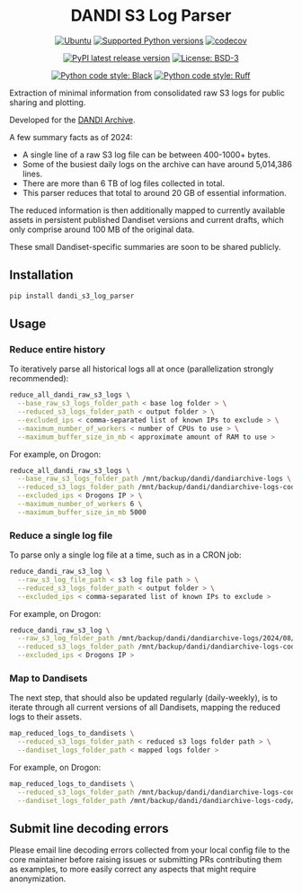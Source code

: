 <p align="center">
  <h1 align="center">DANDI S3 Log Parser</h3>
  <p align="center">
    <a href="https://pypi.org/project/dandi_s3_log_parser/"><img alt="Ubuntu" src="https://img.shields.io/badge/Ubuntu-E95420?style=flat&logo=ubuntu&logoColor=white"></a>
    <a href="https://pypi.org/project/dandi_s3_log_parser/"><img alt="Supported Python versions" src="https://img.shields.io/pypi/pyversions/dandi_s3_log_parser.svg"></a>
    <a href="https://codecov.io/github/CatalystNeuro/dandi_s3_log_parser?branch=main"><img alt="codecov" src="https://codecov.io/github/CatalystNeuro/dandi_s3_log_parser/coverage.svg?branch=main"></a>
  </p>
  <p align="center">
    <a href="https://pypi.org/project/dandi_s3_log_parser/"><img alt="PyPI latest release version" src="https://badge.fury.io/py/dandi_s3_log_parser.svg?id=py&kill_cache=1"></a>
    <a href="https://github.com/catalystneuro/dandi_s3_log_parser/blob/main/license.txt"><img alt="License: BSD-3" src="https://img.shields.io/pypi/l/dandi_s3_log_parser.svg"></a>
  </p>
  <p align="center">
    <a href="https://github.com/psf/black"><img alt="Python code style: Black" src="https://img.shields.io/badge/python_code_style-black-000000.svg"></a>
    <a href="https://github.com/astral-sh/ruff"><img alt="Python code style: Ruff" src="https://img.shields.io/endpoint?url=https://raw.githubusercontent.com/astral-sh/ruff/main/assets/badge/v2.json"></a>
  </p>
</p>

Extraction of minimal information from consolidated raw S3 logs for public sharing and plotting.

Developed for the [DANDI Archive](https://dandiarchive.org/).

A few summary facts as of 2024:

- A single line of a raw S3 log file can be between 400-1000+ bytes.
- Some of the busiest daily logs on the archive can have around 5,014,386 lines.
- There are more than 6 TB of log files collected in total.
- This parser reduces that total to around 20 GB of essential information.

The reduced information is then additionally mapped to currently available assets in persistent published Dandiset versions and current drafts, which only comprise around 100 MB of the original data.

These small Dandiset-specific summaries are soon to be shared publicly.



## Installation

```bash
pip install dandi_s3_log_parser
```



## Usage

### Reduce entire history

To iteratively parse all historical logs all at once (parallelization strongly recommended):

```bash
reduce_all_dandi_raw_s3_logs \
  --base_raw_s3_logs_folder_path < base log folder > \
  --reduced_s3_logs_folder_path < output folder > \
  --excluded_ips < comma-separated list of known IPs to exclude > \
  --maximum_number_of_workers < number of CPUs to use > \
  --maximum_buffer_size_in_mb < approximate amount of RAM to use >
```

For example, on Drogon:

```bash
reduce_all_dandi_raw_s3_logs \
  --base_raw_s3_logs_folder_path /mnt/backup/dandi/dandiarchive-logs \
  --reduced_s3_logs_folder_path /mnt/backup/dandi/dandiarchive-logs-cody/parsed_8_15_2024/REST_GET_OBJECT_per_asset_id \
  --excluded_ips < Drogons IP > \
  --maximum_number_of_workers 6 \
  --maximum_buffer_size_in_mb 5000
```

### Reduce a single log file

To parse only a single log file at a time, such as in a CRON job:

```bash
reduce_dandi_raw_s3_log \
  --raw_s3_log_file_path < s3 log file path > \
  --reduced_s3_logs_folder_path < output folder > \
  --excluded_ips < comma-separated list of known IPs to exclude >
```

For example, on Drogon:

```bash
reduce_dandi_raw_s3_log \
  --raw_s3_log_folder_path /mnt/backup/dandi/dandiarchive-logs/2024/08/17.log \
  --reduced_s3_logs_folder_path /mnt/backup/dandi/dandiarchive-logs-cody/parsed_8_15_2024/REST_GET_OBJECT_per_asset_id \
  --excluded_ips < Drogons IP >
```

### Map to Dandisets

The next step, that should also be updated regularly (daily-weekly), is to iterate through all current versions of all Dandisets, mapping the reduced logs to their assets.

```bash
map_reduced_logs_to_dandisets \
  --reduced_s3_logs_folder_path < reduced s3 logs folder path > \
  --dandiset_logs_folder_path < mapped logs folder >
```

For example, on Drogon:

```bash
map_reduced_logs_to_dandisets \
  --reduced_s3_logs_folder_path /mnt/backup/dandi/dandiarchive-logs-cody/parsed_8_15_2024/REST_GET_OBJECT_per_asset_id \
  --dandiset_logs_folder_path /mnt/backup/dandi/dandiarchive-logs-cody/mapped_logs_8_15_2024
```


## Submit line decoding errors

Please email line decoding errors collected from your local config file to the core maintainer before raising issues or submitting PRs contributing them as examples, to more easily correct any aspects that might require anonymization.
